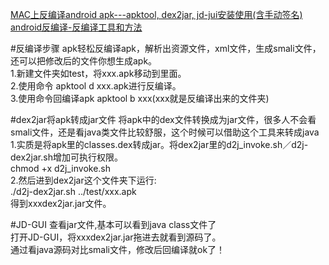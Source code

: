 [MAC上反编译android apk---apktool, dex2jar, jd-jui安装使用(含手动签名)](http://blog.csdn.net/yanzi1225627/article/details/48215549)
[android反编译-反编译工具和方法](http://blog.isming.me/2015/01/11/android-decompile-tools/)

#反编译步骤
apk轻松反编译apk，解析出资源文件，xml文件，生成smali文件，还可以把修改后的文件你想生成apk。  
1.新建文件夹如test，将xxx.apk移动到里面。  
2.使用命令 apktool d xxx.apk进行反编译。  
3.使用命令回编译apk  apktool b xxx(xxx就是反编译出来的文件夹)  

#dex2jar将apk转成jar文件
将apk中的dex文件转换成为jar文件，很多人不会看smali文件，还是看java类文件比较舒服，这个时候可以借助这个工具来转成java  
1.实质是将apk里的classes.dex转成jar。将dex2jar里的d2j_invoke.sh／d2j-dex2jar.sh增加可执行权限。  
chmod +x d2j_invoke.sh  
2.然后进到dex2jar这个文件夹下运行:   
./d2j-dex2jar.sh ../test/xxx.apk  
得到xxxdex2jar.jar文件。   

#JD-GUI
查看jar文件,基本可以看到java class文件了  
打开JD-GUI，将xxxdex2jar.jar拖进去就看到源码了。   
通过看java源码对比smali文件，修改后回编译就ok了！  
